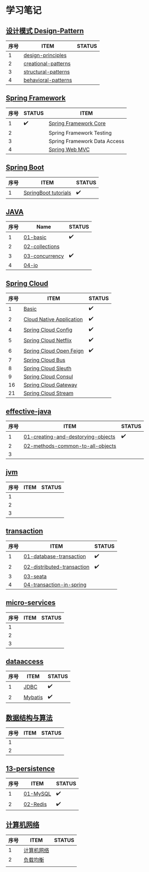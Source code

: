 # 学习笔记

##  [设计模式 Design-Pattern](01-design-patterns) 

| 序号 | ITEM                                                         | STATUS |
| ---- | ------------------------------------------------------------ | ------ |
| 1    | [design-principles](01-design-patterns/01-design-principles) |        |
| 2    | [creational-patterns](01-design-patterns/02-creational-patterns) |        |
| 3    | [structural-patterns](01-design-patterns/03-structural-patterns) |        |
| 4    | [behavioral-patterns](01-design-patterns/04-behavioral-patterns) |        |

##  [Spring Framework](03-spring-boot-documentation) 

| 序号 | STATUS | ITEM                                                         |
| ---- | ------ | ------------------------------------------------------------ |
| 1    | ✔️      | [Spring Framework Core](02-spring-framework-documentation/02-core/README.md) |
| 2    |        | Spring Framework Testing                                     |
| 3    |        | Spring Framework Data Access                                 |
| 4    |        | [Spring Web MVC](02-spring-framework-documentation/05-web-servlet/README.md) |

##  [Spring Boot](03-spring-boot-documentation) 

| 序号 | ITEM                                                         | STATUS |
| ---- | ------------------------------------------------------------ | ------ |
| 1    | [SpringBoot tutorials](03-spring-boot-documentation/01-tutorials) | ✔️      |

## [JAVA](04-java) 

| 序号 | Name                                     | STATUS |
| ---- | ---------------------------------------- | ------ |
| 1    | [01-basic](04-java/01-basic)             | ✔️      |
| 2    | [02-collections](04-java/02-collections) |        |
| 3    | [03-concurrency](04-java/03-concurrency) | ✔️      |
| 4    | [04-io](04-java/04-io)                   |        |

##  [Spring Cloud](05-spring-cloud-documentation) 

| 序号 | ITEM                                                         | STATUS |
| ---- | ------------------------------------------------------------ | ------ |
| 1    | [Basic](05-spring-cloud-documentation/01-basic)              | ✔️      |
| 2    | [Cloud Native Application](05-spring-cloud-documentation/02-cloud-native-application/README.md) | ✔️      |
| 4    | [Spring Cloud Config](05-spring-cloud-documentation/04-spring-cloud-conig/README.md) | ✔️      |
| 5    | [Spring Cloud Netflix](05-spring-cloud-documentation/05-spring-cloud-netflix/README.md) | ✔️      |
| 6    | [Spring Cloud Open Feign](05-spring-cloud-documentation/06-spring-cloud-open-feign/README.md) | ✔️      |
| 7    | [Spring Cloud Bus](05-spring-cloud-documentation/07-spring-cloud-bus/README.md) |        |
| 8    | [Spring Cloud Sleuth](05-spring-cloud-documentation/08-spring-cloud-sleuth/README.md) |        |
| 9    | [Spring Cloud Consul](05-spring-cloud-documentation/09-spring-cloud-consul/README.md) |        |
| 16   | [Spring Cloud Gateway](05-spring-cloud-documentation/09-spring-cloud-consul/README.md) |        |
| 21   | [Spring Cloud Stream](05-spring-cloud-documentation/21-spring-cloud-stream/README.md) |        |

##  [effective-java](06-effective-java) 

| 序号 | ITEM                                                         | STATUS |
| ---- | ------------------------------------------------------------ | ------ |
| 1    | [01-creating-and-destorying-objects](06-effective-java/01-creating-and-destorying-objects) | ✔️      |
| 2    | [02-methods-common-to-all-objects](06-effective-java/02-methods-common-to-all-objects) |        |
| 3    |                                                              |        |

##  [jvm](07-jvm) 

| 序号 | ITEM | STATUS |
| ---- | ---- | ------ |
| 1    |      |        |
| 2    |      |        |
| 3    |      |        |



## [transaction](08-transaction) 

| 序号 | ITEM                                                         | STATUS |
| ---- | ------------------------------------------------------------ | ------ |
| 1    | [01-database-transaction](08-transaction/01-database-transaction) | ✔️      |
| 2    | [02-distributed-transaction](08-transaction/02-distributed-transaction) | ✔️      |
| 3    | [03-seata](08-transaction/03-seata)                          |        |
| 4    | [04-transaction-in-spring](08-transaction/04-transaction-in-spring) |        |

## [micro-services](09-micro-services) 

| 序号 | ITEM | STATUS |
| ---- | ---- | ------ |
| 1    |      |        |
| 2    |      |        |
| 3    |      |        |

## [dataaccess](10-data-access) 

| 序号 | ITEM                                           | STATUS |
| ---- | ---------------------------------------------- | ------ |
| 1    | [JDBC](10-data-access/01-jdbc/README.md)       | ✔️      |
| 2    | [Mybatis](10-data-access/02-mybatis/README.md) | ✔️      |

##  [数据结构与算法](11-data-structures-algorithms) 

| 序号 | ITEM | STATUS |
| ---- | ---- | ------ |
| 1    |      |        |
| 2    |      |        |

##  [13-persistence](13-persistence) 



| 序号 | ITEM                                | STATUS |
| ---- | ----------------------------------- | ------ |
| 1    | [01-MySQL](13-persistence/01-MySQL) | ✔️      |
| 2    | [02-Redis](13-persistence/02-Redis) | ✔️      |

##  [计算机网络](14-network) 

| 序号 | ITEM                                | STATUS |
| ---- | ----------------------------------- | ------ |
| 1    | [计算机网络](14-network/计算机网络) |        |
| 2    | [负载均衡](14-network/负载均衡)     |        |
|      |                                     |        |

